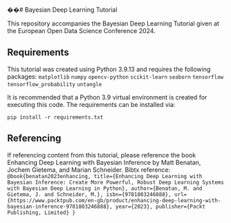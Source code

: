 ��#   Bayesian Deep Learning Tutorial

This repository accompanies the Bayesian Deep Learning Tutorial given at the European Open Data Science Conference 2024.

## Requirements

This tutorial was created using Python 3.9.13 and requires the following packages:
`matplotlib`
`numpy`
`opencv-python`
`scikit-learn`
`seaborn`
`tensorflow`
`tensorflow_probability`
`untangle`

It is recommended that a Python 3.9 virtual environment is created for executing this code. The requirements can be installed via:

`pip install -r requirements.txt`

## Referencing

If referencing content from this tutorial, please reference the book Enhancing Deep Learning with Bayesian Inference by Matt Benatan, Jochem Gietema, and Marian Schneider. Bibtx reference:
`@book{benatan2023enhancing,
  title={Enhancing Deep Learning with Bayesian Inference: Create More Powerful, Robust Deep Learning Systems with Bayesian Deep Learning in Python},
  author={Benatan, M. and Gietema, J. and Schneider, M.},
  isbn={9781803246888},
  url={https://www.packtpub.com/en-gb/product/enhancing-deep-learning-with-bayesian-inference-9781803246888},
  year={2023},
  publisher={Packt Publishing, Limited}
}
`
